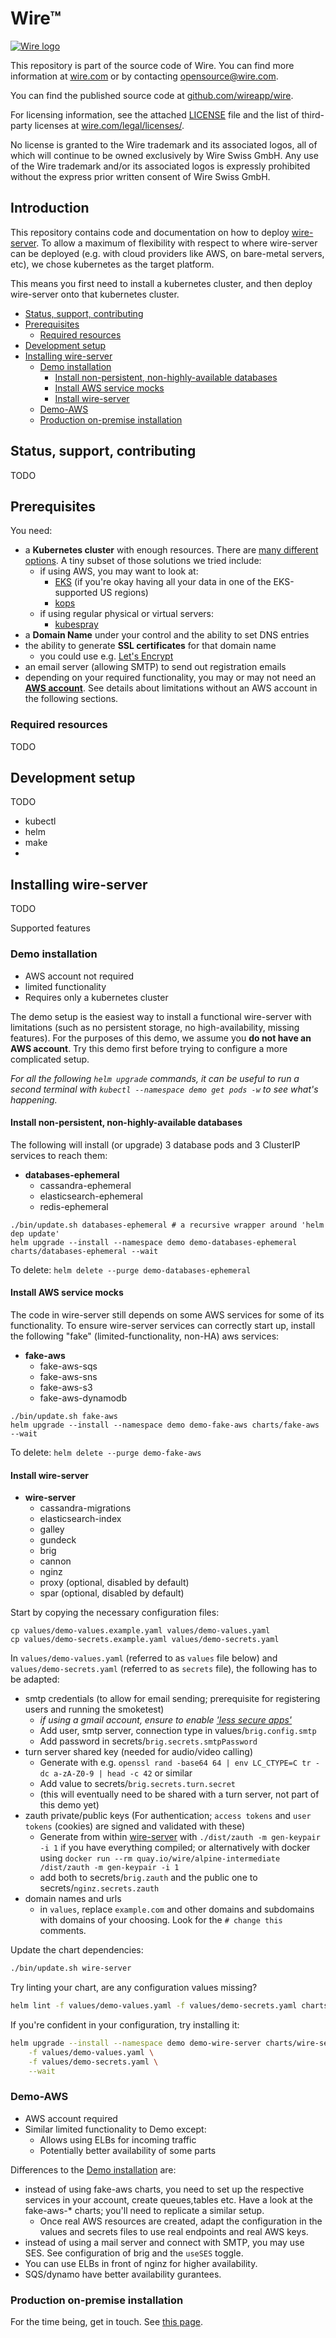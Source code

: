 # Wire™

[![Wire logo](https://github.com/wireapp/wire/blob/master/assets/header-small.png?raw=true)](https://wire.com/jobs/)

This repository is part of the source code of Wire. You can find more information at [wire.com](https://wire.com) or by contacting opensource@wire.com.

You can find the published source code at [github.com/wireapp/wire](https://github.com/wireapp/wire).

For licensing information, see the attached [LICENSE](LICENSE) file and the list of third-party licenses at [wire.com/legal/licenses/](https://wire.com/legal/licenses/).

No license is granted to the Wire trademark and its associated logos, all of which will continue to be owned exclusively by Wire Swiss GmbH. Any use of the Wire trademark and/or its associated logos is expressly prohibited without the express prior written consent of Wire Swiss GmbH.

## Introduction

This repository contains code and documentation on how to deploy [wire-server](https://github.com/wireapp/wire-server). To allow a maximum of flexibility with respect to where wire-server can be deployed (e.g. with cloud providers like AWS, on bare-metal servers, etc), we chose kubernetes as the target platform.

This means you first need to install a kubernetes cluster, and then deploy wire-server onto that kubernetes cluster.

<!-- vim-markdown-toc GFM -->

* [Status, support, contributing](#status-support-contributing)
* [Prerequisites](#prerequisites)
    * [Required resources](#required-resources)
* [Development setup](#development-setup)
* [Installing wire-server](#installing-wire-server)
    * [Demo installation](#demo-installation)
        * [Install non-persistent, non-highly-available databases](#install-non-persistent-non-highly-available-databases)
        * [Install AWS service mocks](#install-aws-service-mocks)
        * [Install wire-server](#install-wire-server)
    * [Demo-AWS](#demo-aws)
    * [Production on-premise installation](#production-on-premise-installation)

<!-- vim-markdown-toc -->

## Status, support, contributing

TODO

## Prerequisites

You need:

* a **Kubernetes cluster** with enough resources. There are [many different options](https://kubernetes.io/docs/setup/pick-right-solution/). A tiny subset of those solutions we tried include:
    * if using AWS, you may want to look at:
        * [EKS](https://aws.amazon.com/eks/) (if you're okay having all your data in one of the EKS-supported US regions)
        * [kops](https://github.com/kubernetes/kops)
    * if using regular physical or virtual servers:
        * [kubespray](https://github.com/kubernetes-incubator/kubespray)
* a **Domain Name** under your control and the ability to set DNS entries
* the ability to generate **SSL certificates** for that domain name
    * you could use e.g. [Let's Encrypt](https://letsencrypt.org/)
* an email server (allowing SMTP) to send out registration emails
* depending on your required functionality, you may or may not need an [**AWS account**](https://aws.amazon.com/). See details about limitations without an AWS account in the following sections.

### Required resources

TODO

## Development setup

TODO

* kubectl
* helm
* make
* 


## Installing wire-server

TODO

Supported features

### Demo installation

* AWS account not required
* limited functionality
* Requires only a kubernetes cluster

The demo setup is the easiest way to install a functional wire-server with limitations (such as no persistent storage, no high-availability, missing features). For the purposes of this demo, we assume you **do not have an AWS account**. Try this demo first before trying to configure a more complicated setup.

*For all the following `helm upgrade` commands, it can be useful to run a second terminal with `kubectl --namespace demo get pods -w` to see what's happening.*

#### Install non-persistent, non-highly-available databases

The following will install (or upgrade) 3 database pods and 3 ClusterIP services to reach them:

- **databases-ephemeral**
    - cassandra-ephemeral
    - elasticsearch-ephemeral
    - redis-ephemeral

```shell
./bin/update.sh databases-ephemeral # a recursive wrapper around 'helm dep update'
helm upgrade --install --namespace demo demo-databases-ephemeral charts/databases-ephemeral --wait
```

To delete: `helm delete --purge demo-databases-ephemeral`

#### Install AWS service mocks

The code in wire-server still depends on some AWS services for some of its functionality. To ensure wire-server services can correctly start up, install the following "fake" (limited-functionality, non-HA) aws services:

- **fake-aws**
    - fake-aws-sqs
    - fake-aws-sns
    - fake-aws-s3
    - fake-aws-dynamodb

```shell
./bin/update.sh fake-aws
helm upgrade --install --namespace demo demo-fake-aws charts/fake-aws --wait
```

To delete: `helm delete --purge demo-fake-aws`

#### Install wire-server

- **wire-server**
    - cassandra-migrations
    - elasticsearch-index
    - galley
    - gundeck
    - brig
    - cannon
    - nginz
    - proxy (optional, disabled by default)
    - spar (optional, disabled by default)

Start by copying the necessary configuration files:

```
cp values/demo-values.example.yaml values/demo-values.yaml
cp values/demo-secrets.example.yaml values/demo-secrets.yaml
```

In `values/demo-values.yaml` (referred to as `values` file below) and `values/demo-secrets.yaml` (referred to as `secrets` file), the following has to be adapted:

* smtp credentials (to allow for email sending; prerequisite for registering users and running the smoketest)
    * *if using a gmail account, ensure to enable ['less secure apps'](https://support.google.com/accounts/answer/6010255?hl=en)*
    * Add user, smtp server, connection type in values/`brig.config.smtp`
    * Add password in secrets/`brig.secrets.smtpPassword`
* turn server shared key (needed for audio/video calling)
    * Generate with e.g. `openssl rand -base64 64 | env LC_CTYPE=C tr -dc a-zA-Z0-9 | head -c 42` or similar
    * Add value to secrets/`brig.secrets.turn.secret`
    * (this will eventually need to be shared with a turn server, not part of this demo yet)
* zauth private/public keys (For authentication; `access tokens` and `user tokens` (cookies) are signed and validated with these)
    * Generate from within [wire-server](github.com/wireapp/wire-server) with `./dist/zauth -m gen-keypair -i 1` if you have everything compiled; or alternatively with docker using `docker run --rm quay.io/wire/alpine-intermediate /dist/zauth -m gen-keypair -i 1`
    * add both to secrets/`brig.zauth` and the public one to secrets/`nginz.secrets.zauth`
* domain names and urls
    * in `values`, replace `example.com` and other domains and subdomains with domains of your choosing. Look for the `# change this` comments.

Update the chart dependencies:

```sh
./bin/update.sh wire-server
```

Try linting your chart, are any configuration values missing?

```sh
helm lint -f values/demo-values.yaml -f values/demo-secrets.yaml charts/wire-server
```

If you're confident in your configuration, try installing it:

```sh
helm upgrade --install --namespace demo demo-wire-server charts/wire-server \
    -f values/demo-values.yaml \
    -f values/demo-secrets.yaml \
    --wait
```

### Demo-AWS

* AWS account required
* Similar limited functionality to Demo except:
    * Allows using ELBs for incoming traffic
    * Potentially better availability of some parts

Differences to the [Demo installation](#demo-installation) are:

* instead of using fake-aws charts, you need to set up the respective services in your account, create queues,tables etc. Have a look at the fake-aws-* charts; you'll need to replicate a similar setup.
    * Once real AWS resources are created, adapt the configuration in the values and secrets files to use real endpoints and real AWS keys.
* instead of using a mail server and connect with SMTP, you may use SES. See configuration of brig and the `useSES` toggle.
* You can use ELBs in front of nginz for higher availability.
* SQS/dynamo have better availability gurantees.

### Production on-premise installation

For the time being, get in touch. See [this page](https://wire.com/pricing/).
